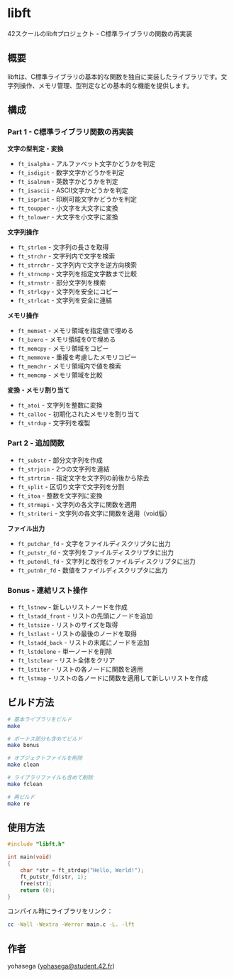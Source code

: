 # libft

42スクールのlibftプロジェクト - C標準ライブラリの関数の再実装

## 概要

libftは、C標準ライブラリの基本的な関数を独自に実装したライブラリです。文字列操作、メモリ管理、型判定などの基本的な機能を提供します。

## 構成

### Part 1 - C標準ライブラリ関数の再実装

**文字の型判定・変換**
- `ft_isalpha` - アルファベット文字かどうかを判定
- `ft_isdigit` - 数字文字かどうかを判定
- `ft_isalnum` - 英数字かどうかを判定
- `ft_isascii` - ASCII文字かどうかを判定
- `ft_isprint` - 印刷可能文字かどうかを判定
- `ft_toupper` - 小文字を大文字に変換
- `ft_tolower` - 大文字を小文字に変換

**文字列操作**
- `ft_strlen` - 文字列の長さを取得
- `ft_strchr` - 文字列内で文字を検索
- `ft_strrchr` - 文字列内で文字を逆方向検索
- `ft_strncmp` - 文字列を指定文字数まで比較
- `ft_strnstr` - 部分文字列を検索
- `ft_strlcpy` - 文字列を安全にコピー
- `ft_strlcat` - 文字列を安全に連結

**メモリ操作**
- `ft_memset` - メモリ領域を指定値で埋める
- `ft_bzero` - メモリ領域を0で埋める
- `ft_memcpy` - メモリ領域をコピー
- `ft_memmove` - 重複を考慮したメモリコピー
- `ft_memchr` - メモリ領域内で値を検索
- `ft_memcmp` - メモリ領域を比較

**変換・メモリ割り当て**
- `ft_atoi` - 文字列を整数に変換
- `ft_calloc` - 初期化されたメモリを割り当て
- `ft_strdup` - 文字列を複製

### Part 2 - 追加関数

- `ft_substr` - 部分文字列を作成
- `ft_strjoin` - 2つの文字列を連結
- `ft_strtrim` - 指定文字を文字列の前後から除去
- `ft_split` - 区切り文字で文字列を分割
- `ft_itoa` - 整数を文字列に変換
- `ft_strmapi` - 文字列の各文字に関数を適用
- `ft_striteri` - 文字列の各文字に関数を適用（void版）

**ファイル出力**
- `ft_putchar_fd` - 文字をファイルディスクリプタに出力
- `ft_putstr_fd` - 文字列をファイルディスクリプタに出力
- `ft_putendl_fd` - 文字列と改行をファイルディスクリプタに出力
- `ft_putnbr_fd` - 数値をファイルディスクリプタに出力

### Bonus - 連結リスト操作

- `ft_lstnew` - 新しいリストノードを作成
- `ft_lstadd_front` - リストの先頭にノードを追加
- `ft_lstsize` - リストのサイズを取得
- `ft_lstlast` - リストの最後のノードを取得
- `ft_lstadd_back` - リストの末尾にノードを追加
- `ft_lstdelone` - 単一ノードを削除
- `ft_lstclear` - リスト全体をクリア
- `ft_lstiter` - リストの各ノードに関数を適用
- `ft_lstmap` - リストの各ノードに関数を適用して新しいリストを作成

## ビルド方法

```bash
# 基本ライブラリをビルド
make

# ボーナス部分も含めてビルド
make bonus

# オブジェクトファイルを削除
make clean

# ライブラリファイルも含めて削除
make fclean

# 再ビルド
make re
```

## 使用方法

```c
#include "libft.h"

int main(void)
{
    char *str = ft_strdup("Hello, World!");
    ft_putstr_fd(str, 1);
    free(str);
    return (0);
}
```

コンパイル時にライブラリをリンク：
```bash
cc -Wall -Wextra -Werror main.c -L. -lft
```

## 作者

yohasega (yohasega@student.42.fr)
